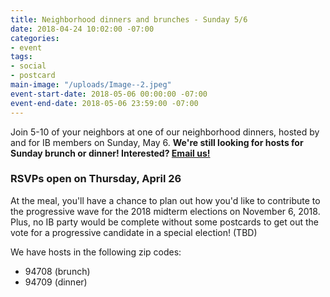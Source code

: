 ```yaml
---
title: Neighborhood dinners and brunches - Sunday 5/6
date: 2018-04-24 10:02:00 -07:00
categories:
- event
tags:
- social
- postcard
main-image: "/uploads/Image--2.jpeg"
event-start-date: 2018-05-06 00:00:00 -07:00
event-end-date: 2018-05-06 23:59:00 -07:00
---
```


Join 5-10 of your neighbors at one of our neighborhood dinners, hosted by and for IB members on Sunday, May 6. **We're still looking for hosts for Sunday brunch or dinner! Interested? [Email us!](mailto:info@indivisibleberkeley.org)**

### RSVPs open on Thursday, April 26

At the meal, you'll have a chance to plan out how you'd like to contribute to the progressive wave for the 2018 midterm elections on November 6, 2018. Plus, no IB party would be complete without some postcards to get out the vote for a progressive candidate in a special election! (TBD)

We have hosts in the following zip codes:

- 94708 (brunch)
- 94709 (dinner)